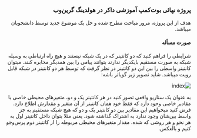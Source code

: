 <div dir='rtl'>

### پروژه نهائی بوت‌کمپ آموزشی داکر در هولدینگ گرین‌وب

هدف از این پروژه، مرور مباحث مطرح شده و حل یک موضوع جدید توسط دانشجویان میباشد.
  
  
  ####  صورت مسأله

شرایطی را فراهم کنید که دو کانتینر که در یک شبکه نیستند و هیچ راه ارتباطی به وسیله شبکه به صورت مستقیم بایکدیگر ندارند بتوانند پیامی را بین همدیگر مخابره کنند. میتوان کانتینر واسطی را بین این دو کانتینر در نظر گرفت که توسط هر دو کانتینر در شبکه قابل رویت میباشد. شاید تصویر زیر گویاتر باشه:
  
![index](https://user-images.githubusercontent.com/21690865/119820513-cb82fb80-bf06-11eb-807c-9680a35aff03.png)

به عنوان یک سناریو واقعی تصور کنید در هر کانتینر یک و دو، متغیرهای محیطی خاصی با مقادیر خاصی وجود دارد که فقط خود همان کانتینر از آن متغیر و مقدارش اطلاع دارد. فرض کنید میخواهیم این مقادیر بین دو کانتینر یک و دو که هیچ شبکه مستقیم به جز واسط بین‌شان وجود ندارد به اشتراک گذاشته شود. یعنی مثلا بتوان داخل کانتینر اول به هر نحو و هر روشی که شده، مقدار متغیرهای محیطی مربوطه را از کانتینر دوم پرس‌وجو کنیم و بالعکس.
  
  
</div>
